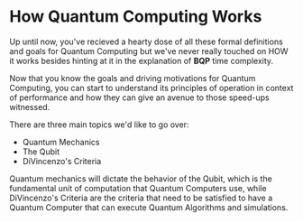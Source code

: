 # How Quantum Computing Works

Up until now, you've recieved a hearty dose of all these formal definitions and goals for Quantum Computing but we've never really touched on HOW it works besides hinting at it in the explanation of __BQP__ time complexity.

Now that you know the goals and driving motivations for Quantum Computing, you can start to understand its principles of operation in context of performance and how they can give an avenue to those speed-ups witnessed.

There are three main topics we'd like to go over:

* Quantum Mechanics
* The Qubit
* DiVincenzo's Criteria

Quantum mechanics will dictate the behavior of the Qubit, which is the fundamental unit of computation that Quantum Computers use, while DiVincenzo's Criteria are the criteria that need to be satisfied to have a Quantum Computer that can execute Quantum Algorithms and simulations. 